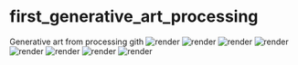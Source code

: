 # first_generative_art_processing
Generative art from processing
gith
![render](all.png)
![render](1.png)
![render](2.png)
![render](3.png)
![render](4.png)
![render](5.png)
![render](6.png)
![render](7.png)
